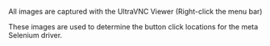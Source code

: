 All images are captured with the UltraVNC Viewer (Right-click the menu bar)

These images are used to determine the button click locations for the meta Selenium driver.
